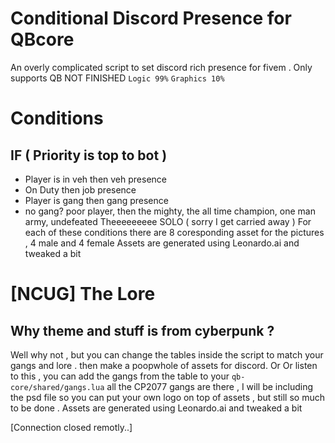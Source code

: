 # Conditional Discord Presence for QBcore
An overly complicated script to set discord rich presence for fivem .
Only supports QB
NOT FINISHED
`Logic 99%`
`Graphics 10%`

# Conditions

## IF ( Priority is top to bot )
- Player is in veh then veh presence
- On Duty then job presence
- Player is gang then gang presence
- no gang? poor player, then the mighty, the all time champion, one man army, undefeated Theeeeeeeee SOLO ( sorry I get carried away )
For each of these conditions there are 8 coresponding asset for the pictures , 4 male and 4 female
Assets are generated using Leonardo.ai and tweaked a bit 

# [NCUG] The Lore
## Why theme and stuff is from cyberpunk ?
Well why not , but you can change the tables inside the script to match your gangs and lore . then make a poopwhole of assets for discord.
Or Or listen to this , you can add the gangs from the table to your `qb-core/shared/gangs.lua`
all the CP2077 gangs are there , I will be including the psd file so you can put your own logo on top of assets , but still so much to be done . 
Assets are generated using Leonardo.ai and tweaked a bit 


[Connection closed remotly..]



